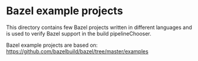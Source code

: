 # Bazel example projects

This directory contains few Bazel projects written in different languages and is used to verify Bazel support in the build pipelineChooser.

Bazel example projects are based on:
https://github.com/bazelbuild/bazel/tree/master/examples
